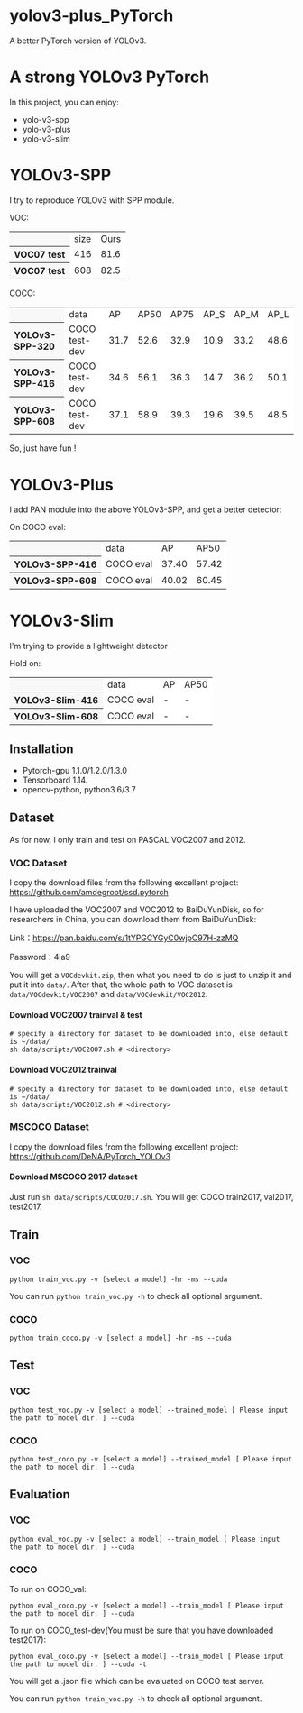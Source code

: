 # yolov3-plus_PyTorch
A better PyTorch version of YOLOv3. 
# A strong YOLOv3 PyTorch

In this project, you can enjoy: 
- yolo-v3-spp
- yolo-v3-plus
- yolo-v3-slim

# YOLOv3-SPP
I try to reproduce YOLOv3 with SPP module.

VOC:

<table><tbody>
<tr><th align="left" bgcolor=#f8f8f8> </th>     <td bgcolor=white> size </td> <td bgcolor=white> Ours </td></tr>
<tr><th align="left" bgcolor=#f8f8f8> VOC07 test</th> <td bgcolor=white> 416 </td> <td bgcolor=white> 81.6 </td></tr>
<tr><th align="left" bgcolor=#f8f8f8> VOC07 test</th> <td bgcolor=white> 608 </td> <td bgcolor=white> 82.5 </td></tr>
</table></tbody>

COCO:

<table><tbody>
<tr><th align="left" bgcolor=#f8f8f8> </th>     <td bgcolor=white> data </td><td bgcolor=white> AP </td><td bgcolor=white> AP50 </td><td bgcolor=white> AP75 </td><td bgcolor=white> AP_S </td><td bgcolor=white> AP_M </td><td bgcolor=white> AP_L </td></tr>

<tr><th align="left" bgcolor=#f8f8f8> YOLOv3-SPP-320</th><td bgcolor=white> COCO test-dev </td><td bgcolor=white> 31.7 </td><td bgcolor=white> 52.6 </td><td bgcolor=white> 32.9 </td><td bgcolor=white> 10.9 </td><td bgcolor=white> 33.2 </td><td bgcolor=white> 48.6 </td></tr>

<tr><th align="left" bgcolor=#f8f8f8> YOLOv3-SPP-416</th><td bgcolor=white> COCO test-dev </td><td bgcolor=white> 34.6 </td><td bgcolor=white> 56.1 </td><td bgcolor=white> 36.3 </td><td bgcolor=white> 14.7 </td><td bgcolor=white> 36.2 </td><td bgcolor=white> 50.1 </td></tr>

<tr><th align="left" bgcolor=#f8f8f8> YOLOv3-SPP-608</th><td bgcolor=white> COCO test-dev </td><td bgcolor=white> 37.1 </td><td bgcolor=white> 58.9 </td><td bgcolor=white> 39.3 </td><td bgcolor=white> 19.6 </td><td bgcolor=white> 39.5 </td><td bgcolor=white> 48.5 </td></tr>
</table></tbody>

So, just have fun !

# YOLOv3-Plus
I add PAN module into the above YOLOv3-SPP, and get a better detector:

On COCO eval:

<table><tbody>
<tr><th align="left" bgcolor=#f8f8f8> </th>     <td bgcolor=white> data </td><td bgcolor=white> AP </td><td bgcolor=white> AP50 </td></tr>

<tr><th align="left" bgcolor=#f8f8f8> YOLOv3-SPP-416</th><td bgcolor=white> COCO eval </td><td bgcolor=white> 37.40 </td><td bgcolor=white> 57.42 </td></tr>

<tr><th align="left" bgcolor=#f8f8f8> YOLOv3-SPP-608</th><td bgcolor=white> COCO eval </td><td bgcolor=white> 40.02 </td><td bgcolor=white> 60.45 </td></tr>
</table></tbody>


# YOLOv3-Slim
I'm trying to provide a lightweight detector

Hold on:

<table><tbody>
<tr><th align="left" bgcolor=#f8f8f8> </th>     <td bgcolor=white> data </td><td bgcolor=white> AP </td><td bgcolor=white> AP50 </td></tr>

<tr><th align="left" bgcolor=#f8f8f8> YOLOv3-Slim-416</th><td bgcolor=white> COCO eval </td><td bgcolor=white> - </td><td bgcolor=white> - </td></tr>

<tr><th align="left" bgcolor=#f8f8f8> YOLOv3-Slim-608</th><td bgcolor=white> COCO eval </td><td bgcolor=white> - </td><td bgcolor=white> - </td></tr>
</table></tbody>

</table></tbody>

## Installation
- Pytorch-gpu 1.1.0/1.2.0/1.3.0
- Tensorboard 1.14.
- opencv-python, python3.6/3.7

## Dataset
As for now, I only train and test on PASCAL VOC2007 and 2012. 

### VOC Dataset
I copy the download files from the following excellent project:
https://github.com/amdegroot/ssd.pytorch

I have uploaded the VOC2007 and VOC2012 to BaiDuYunDisk, so for researchers in China, you can download them from BaiDuYunDisk:

Link：https://pan.baidu.com/s/1tYPGCYGyC0wjpC97H-zzMQ 

Password：4la9

You will get a ```VOCdevkit.zip```, then what you need to do is just to unzip it and put it into ```data/```. After that, the whole path to VOC dataset is ```data/VOCdevkit/VOC2007``` and ```data/VOCdevkit/VOC2012```.

#### Download VOC2007 trainval & test

```Shell
# specify a directory for dataset to be downloaded into, else default is ~/data/
sh data/scripts/VOC2007.sh # <directory>
```

#### Download VOC2012 trainval
```Shell
# specify a directory for dataset to be downloaded into, else default is ~/data/
sh data/scripts/VOC2012.sh # <directory>
```

### MSCOCO Dataset
I copy the download files from the following excellent project:
https://github.com/DeNA/PyTorch_YOLOv3

#### Download MSCOCO 2017 dataset
Just run ```sh data/scripts/COCO2017.sh```. You will get COCO train2017, val2017, test2017.


## Train
### VOC
```Shell
python train_voc.py -v [select a model] -hr -ms --cuda
```

You can run ```python train_voc.py -h``` to check all optional argument.

### COCO
```Shell
python train_coco.py -v [select a model] -hr -ms --cuda
```


## Test
### VOC
```Shell
python test_voc.py -v [select a model] --trained_model [ Please input the path to model dir. ] --cuda
```

### COCO
```Shell
python test_coco.py -v [select a model] --trained_model [ Please input the path to model dir. ] --cuda
```


## Evaluation
### VOC
```Shell
python eval_voc.py -v [select a model] --train_model [ Please input the path to model dir. ] --cuda
```

### COCO
To run on COCO_val:
```Shell
python eval_coco.py -v [select a model] --train_model [ Please input the path to model dir. ] --cuda
```

To run on COCO_test-dev(You must be sure that you have downloaded test2017):
```Shell
python eval_coco.py -v [select a model] --train_model [ Please input the path to model dir. ] --cuda -t
```
You will get a .json file which can be evaluated on COCO test server.

You can run ```python train_voc.py -h``` to check all optional argument.

